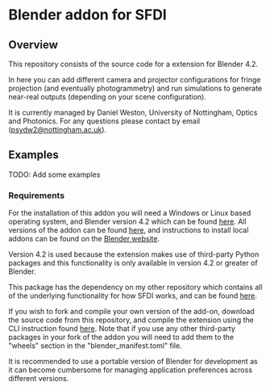 # Blender addon for SFDI

## Overview

This repository consists of the source code for a extension for Blender 4.2. 

In here you can add different camera and projector configurations for fringe projection (and eventually photogrammetry) and run simulations to generate near-real outputs (depending on your scene configuration).

It is currently managed by Daniel Weston, University of Nottingham, Optics and Photonics. For any questions please contact by email (psydw2@nottingham.ac.uk). 

## Examples

TODO: Add some examples

### Requirements

For the installation of this addon you will need a Windows or Linux based operating system, and Blender version 4.2 which can be found [here](https://www.blender.org/download/release/Blender4.2/). All versions of the addon can be found [here](), and instructions to install local addons can be found on the [Blender website](https://docs.blender.org/manual/en/latest/editors/preferences/extensions.html#install).

Version 4.2 is used because the extension makes use of third-party Python packages and this functionality is only available in version 4.2 or greater of Blender.

This package has the dependency on my other repository which contains all of the underlying functionality for how SFDI works, and can be found [here](https://github.com/DannyWeston/sfdi).

If you wish to fork and compile your own version of the add-on, download the source code from this repository, and compile the extension using the CLI instruction found [here](https://docs.blender.org/manual/en/dev/advanced/extensions/command_line_arguments.html#subcommand-build). Note that if you use any other third-party packages in your fork of the addon you will need to add them to the "wheels" section in the "blender_manifest.toml" file.

It is recommended to use a portable version of Blender for development as it can become cumbersome for managing application preferences across different versions.
